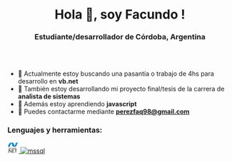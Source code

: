 <h1 align="center">Hola 👋, soy Facundo !</h1>
<h3 align="center">Estudiante/desarrollador de Córdoba, Argentina</h3>
<br></br>

- 🔧 Actualmente estoy buscando una pasantía o trabajo de 4hs para desarrollo en **vb.net**
- 🚚 También estoy desarrollando mi proyecto final/tesis de la carrera de **analista de sistemas**
- 🌱 Además estoy aprendiendo **javascript**
- 📩 Puedes contactarme mediante **perezfaq98@gmail.com**

<h3 align="left">Lenguajes y herramientas:</h3>
<p align="left"> 
  	<a href="https://dotnet.microsoft.com/" target="_blank"> <img src="https://raw.githubusercontent.com/devicons/devicon/master/icons/dot-net/dot-net-original-wordmark.svg" alt="dotnet" height="25"/> </a> 
  	<a href="https://www.microsoft.com/en-us/sql-server" target="_blank"> <img src="https://cdn.worldvectorlogo.com/logos/microsoft-sql-server.svg" alt="mssql" height="25"/> </a>
</p>
